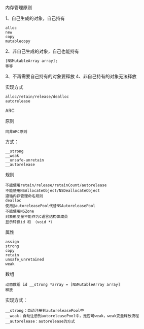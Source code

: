 
内存管理原则

1、自己生成的对象，自己持有

    alloc
    new
    copy
    mutablecopy

2、非自己生成的对象，自己也能持有

    [NSMutableArray array];
    等等

3、不再需要自己持有的对象要释放
4、非自己持有的对象无法释放

实现方式

    alloc/retain/release/dealloc
    autorelease

ARC

原则

    同非ARC原则

方式：

    __strong
    __weak
    __unsafe-unretain
    __autorelease

规则

    不能使用retain/release/retainCount/autorelease
    不能使用NSAllocateObject/NSDeallocateObject
    遵循内存管理命名规则
    dealloc
    使用@autoreleasePool代替NSAutoreleasePool
    不能使用NSZone
    对象形变量不能作为C语言结构体成员
    显示转换id 和 （void *）

属性

    assign
    strong
    copy
    retain
    unsafe_unretained
    weak 
    
数组

    动态数组 id __strong *array = [NSMutableArray array]
    释放
    
实现方式：

    __strong：自动注册到autoreleasePool中
    __weak：自动注册到autoreleasePool中，是否可weak，weak变量释放流程
    __autorelease：autorelease的方式
